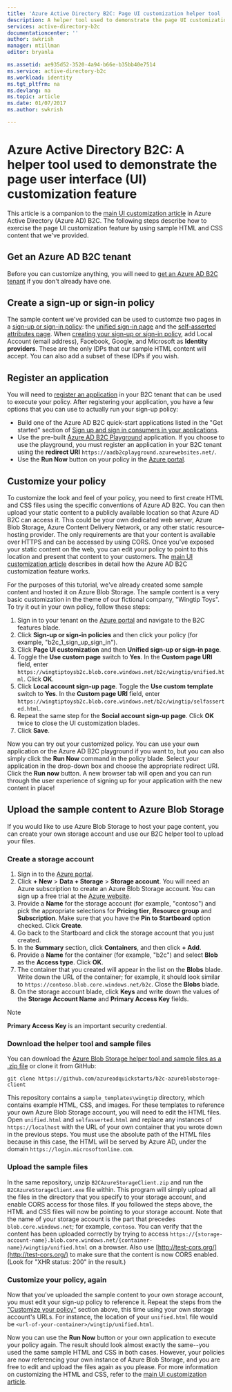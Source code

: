 ```yaml
---
title: 'Azure Active Directory B2C: Page UI customization helper tool | Microsoft Docs'
description: A helper tool used to demonstrate the page UI customization feature in Azure Active Directory B2C
services: active-directory-b2c
documentationcenter: ''
author: swkrish
manager: mtillman
editor: bryanla

ms.assetid: ae935d52-3520-4a94-b66e-b35bb40e7514
ms.service: active-directory-b2c
ms.workload: identity
ms.tgt_pltfrm: na
ms.devlang: na
ms.topic: article
ms.date: 01/07/2017
ms.author: swkrish

---
```

# Azure Active Directory B2C: A helper tool used to demonstrate the page user interface (UI) customization feature
This article is a companion to the [main UI customization article](active-directory-b2c-reference-ui-customization.md) in Azure Active Directory (Azure AD) B2C. The following steps describe how to exercise the page UI customization feature by using sample HTML and CSS content that we've provided.

## Get an Azure AD B2C tenant
Before you can customize anything, you will need to [get an Azure AD B2C tenant](active-directory-b2c-get-started.md) if you don't already have one.

## Create a sign-up or sign-in policy
The sample content we've provided can be used to customze two pages in a [sign-up or sign-in policy](active-directory-b2c-reference-policies.md): the [unified sign-in page](active-directory-b2c-reference-ui-customization.md) and the [self-asserted attributes page](active-directory-b2c-reference-ui-customization.md). When [creating your sign-up or sign-in policy](active-directory-b2c-reference-policies.md#create-a-sign-up-or-sign-in-policy), add Local Account (email address), Facebook, Google, and Microsoft as **Identity providers**. These are the only IDPs that our sample HTML content will accept.  You can also add a subset of these IDPs if you wish.

## Register an application
You will need to [register an application](active-directory-b2c-app-registration.md) in your B2C tenant that can be used to execute your policy. After registering your application, you have a few options that you can use to actually run your sign-up policy:

* Build one of the Azure AD B2C quick-start applications listed in the "Get started" section of [Sign up and sign in consumers in your applications](active-directory-b2c-overview.md#get-started).
* Use the pre-built [Azure AD B2C Playground](https://aadb2cplayground.azurewebsites.net) application. If you choose to use the playground, you must register an application in your B2C tenant using the **redirect URI** `https://aadb2cplayground.azurewebsites.net/`.
* Use the **Run Now** button on your policy in the [Azure portal](https://portal.azure.com/).

## Customize your policy
To customize the look and feel of your policy, you need to first create HTML and CSS files using the specific conventions of Azure AD B2C. You can then upload your static content to a publicly available location so that Azure AD B2C can access it. This could be your own dedicated web server, Azure Blob Storage, Azure Content Delivery Network, or any other static resource-hosting provider. The only requirements are that your content is available over HTTPS and can be accessed by using CORS. Once you've exposed your static content on the web, you can edit your policy to point to this location and present that content to your customers. The [main UI customization article](active-directory-b2c-reference-ui-customization.md) describes in detail how the Azure AD B2C customization feature works.

For the purposes of this tutorial, we've already created some sample content and hosted it on Azure Blob Storage. The sample content is a very basic customization in the theme of our fictional company, "Wingtip Toys". To try it out in your own policy, follow these steps:

1. Sign in to your tenant on the [Azure portal](https://portal.azure.com/) and navigate to the B2C features blade.
2. Click **Sign-up or sign-in policies** and then click your policy (for example, "b2c\_1\_sign\_up\_sign\_in").
3. Click **Page UI customization** and then **Unified sign-up or sign-in page**.
4. Toggle the **Use custom page** switch to **Yes**. In the **Custom page URI** field, enter `https://wingtiptoysb2c.blob.core.windows.net/b2c/wingtip/unified.html`. Click **OK**.
5. Click **Local account sign-up page**. Toggle the **Use custom template** switch to **Yes**. In the **Custom page URI** field, enter `https://wingtiptoysb2c.blob.core.windows.net/b2c/wingtip/selfasserted.html`.
6. Repeat the same step for the **Social account sign-up page**.
   Click **OK** twice to close the UI customization blades.
7. Click **Save**.

Now you can try out your customized policy. You can use your own application or the Azure AD B2C playground if you want to, but you can also simply click the **Run Now** command in the policy blade. Select your application in the drop-down box and choose the appropriate redirect URI. Click the **Run now** button. A new browser tab will open and you can run through the user experience of signing up for your application with the new content in place!

## Upload the sample content to Azure Blob Storage
If you would like to use Azure Blob Storage to host your page content, you can create your own storage account and use our B2C helper tool to upload your files.

### Create a storage account
1. Sign in to the [Azure portal](https://portal.azure.com/).
2. Click **+ New** > **Data + Storage** > **Storage account**. You will need an Azure subscription to create an Azure Blob Storage account. You can sign up a free trial at the [Azure website](https://azure.microsoft.com/pricing/free-trial/).
3. Provide a **Name** for the storage account (for example, "contoso") and pick the appropriate selections for **Pricing tier**, **Resource group** and **Subscription**. Make sure that you have the **Pin to Startboard** option checked. Click **Create**.
4. Go back to the Startboard and click the storage account that you just created.
5. In the **Summary** section, click **Containers**, and then click **+ Add**.
6. Provide a **Name** for the container (for example, "b2c") and select **Blob** as the **Access type**. Click **OK**.
7. The container that you created will appear in the list on the **Blobs** blade. Write down the URL of the container; for example, it should look similar to `https://contoso.blob.core.windows.net/b2c`. Close the **Blobs** blade.
8. On the storage account blade, click **Keys** and write down the values of the **Storage Account Name** and **Primary Access Key** fields.

> [!NOTE]
> **Primary Access Key** is an important security credential.
> 
> 

### Download the helper tool and sample files
You can download the [Azure Blob Storage helper tool and sample files as a .zip file](https://github.com/azureadquickstarts/b2c-azureblobstorage-client/archive/master.zip) or clone it from GitHub:

```
git clone https://github.com/azureadquickstarts/b2c-azureblobstorage-client
```

This repository contains a `sample_templates\wingtip` directory, which contains example HTML, CSS, and images. For these templates to reference your own Azure Blob Storage account, you will need to edit the HTML files. Open `unified.html` and `selfasserted.html` and replace any instances of `https://localhost` with the URL of your own container that you wrote down in the previous steps. You must use the absolute path of the HTML files because in this case, the HTML will be served by Azure AD, under the domain `https://login.microsoftonline.com`.

### Upload the sample files
In the same repository, unzip `B2CAzureStorageClient.zip` and run the `B2CAzureStorageClient.exe` file within. This program will simply upload all the files in the directory that you specify to your storage account, and enable CORS access for those files. If you followed the steps above, the HTML and CSS files will now be pointing to your storage account. Note that the name of your storage account is the part that precedes `blob.core.windows.net`; for example, `contoso`. You can verify that the content has been uploaded correctly by trying to access `https://{storage-account-name}.blob.core.windows.net/{container-name}/wingtip/unified.html` on a browser. Also use [http://test-cors.org/](http://test-cors.org/) to make sure that the content is now CORS enabled. (Look for "XHR status: 200" in the result.)

### Customize your policy, again
Now that you've uploaded the sample content to your own storage account, you must edit your sign-up policy to reference it. Repeat the steps from the ["Customize your policy"](#customize-your-policy) section above, this time using your own storage account's URLs. For instance, the location of your `unified.html` file would be `<url-of-your-container>/wingtip/unified.html`.

Now you can use the **Run Now** button or your own application to execute your policy again. The result should look almost exactly the same--you used the same sample HTML and CSS in both cases. However, your policies are now referencing your own instance of Azure Blob Storage, and you are free to edit and upload the files again as you please. For more information on customizing the HTML and CSS, refer to the [main UI customization article](active-directory-b2c-reference-ui-customization.md).

